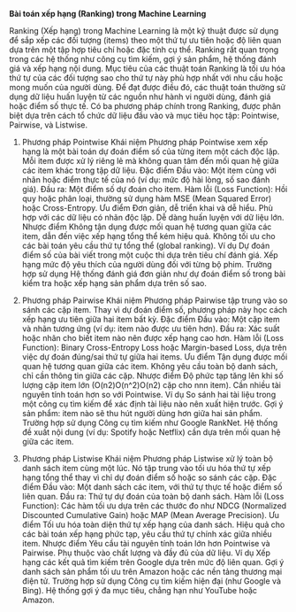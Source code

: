 **Bài toán xếp hạng (Ranking) trong Machine Learning**

Ranking (Xếp hạng) trong Machine Learning là một kỹ thuật được sử dụng để sắp xếp các đối tượng (items) theo một thứ tự ưu tiên hoặc độ liên quan dựa trên một tập hợp tiêu chí hoặc đặc tính cụ thể. Ranking rất quan trọng trong các hệ thống như công cụ tìm kiếm, gợi ý sản phẩm, hệ thống đánh giá và xếp hạng nội dung.
Mục tiêu của các thuật toán Ranking là tối ưu hóa thứ tự của các đối tượng sao cho thứ tự này phù hợp nhất với nhu cầu hoặc mong muốn của người dùng. Để đạt được điều đó, các thuật toán thường sử dụng dữ liệu huấn luyện từ các nguồn như hành vi người dùng, đánh giá hoặc điểm số thực tế.
Có ba phương pháp chính trong Ranking, được phân biệt dựa trên cách tổ chức dữ liệu đầu vào và mục tiêu học tập: Pointwise, Pairwise, và Listwise.


1. Phương pháp Pointwise
Khái niệm
Phương pháp Pointwise xem xếp hạng là một bài toán dự đoán điểm số của từng item một cách độc lập. Mỗi item được xử lý riêng lẻ mà không quan tâm đến mối quan hệ giữa các item khác trong tập dữ liệu.
Đặc điểm
Đầu vào: Một item cùng với nhãn hoặc điểm thực tế của nó (ví dụ: mức độ hài lòng, số sao đánh giá).
Đầu ra: Một điểm số dự đoán cho item.
Hàm lỗi (Loss Function): Hồi quy hoặc phân loại, thường sử dụng hàm MSE (Mean Squared Error) hoặc Cross-Entropy.
Ưu điểm
Đơn giản, dễ triển khai và dễ hiểu.
Phù hợp với các dữ liệu có nhãn độc lập.
Dễ dàng huấn luyện với dữ liệu lớn.
Nhược điểm
Không tận dụng được mối quan hệ tương quan giữa các item, dẫn đến việc xếp hạng tổng thể kém hiệu quả.
Không tối ưu cho các bài toán yêu cầu thứ tự tổng thể (global ranking).
Ví dụ
Dự đoán điểm số của bài viết trong một cuộc thi dựa trên tiêu chí đánh giá.
Xếp hạng mức độ yêu thích của người dùng đối với từng bộ phim.
Trường hợp sử dụng
Hệ thống đánh giá đơn giản như dự đoán điểm số trong bài kiểm tra hoặc xếp hạng sản phẩm dựa trên số sao.

2. Phương pháp Pairwise
Khái niệm
Phương pháp Pairwise tập trung vào so sánh các cặp item. Thay vì dự đoán điểm số, phương pháp này học cách xếp hạng ưu tiên giữa hai item bất kỳ.
Đặc điểm
Đầu vào: Một cặp item và nhãn tương ứng (ví dụ: item nào được ưu tiên hơn).
Đầu ra: Xác suất hoặc nhãn cho biết item nào nên được xếp hạng cao hơn.
Hàm lỗi (Loss Function): Binary Cross-Entropy Loss hoặc Margin-based Loss, dựa trên việc dự đoán đúng/sai thứ tự giữa hai items.
Ưu điểm
Tận dụng được mối quan hệ tương quan giữa các item.
Không yêu cầu toàn bộ danh sách, chỉ cần thông tin giữa các cặp.
Nhược điểm
Độ phức tạp tăng lên khi số lượng cặp item lớn (O(n2)O(n^2)O(n2) cặp cho nnn item).
Cần nhiều tài nguyên tính toán hơn so với Pointwise.
Ví dụ
So sánh hai tài liệu trong một công cụ tìm kiếm để xác định tài liệu nào nên xuất hiện trước.
Gợi ý sản phẩm: item nào sẽ thu hút người dùng hơn giữa hai sản phẩm.
Trường hợp sử dụng
Công cụ tìm kiếm như Google RankNet.
Hệ thống đề xuất nội dung (ví dụ: Spotify hoặc Netflix) cần dựa trên mối quan hệ giữa các item.

3. Phương pháp Listwise
Khái niệm
Phương pháp Listwise xử lý toàn bộ danh sách item cùng một lúc. Nó tập trung vào tối ưu hóa thứ tự xếp hạng tổng thể thay vì chỉ dự đoán điểm số hoặc so sánh các cặp.
Đặc điểm
Đầu vào: Một danh sách các item, với thứ tự thực tế hoặc điểm số liên quan.
Đầu ra: Thứ tự dự đoán của toàn bộ danh sách.
Hàm lỗi (Loss Function): Các hàm tối ưu dựa trên các thước đo như NDCG (Normalized Discounted Cumulative Gain) hoặc MAP (Mean Average Precision).
Ưu điểm
Tối ưu hóa toàn diện thứ tự xếp hạng của danh sách.
Hiệu quả cho các bài toán xếp hạng phức tạp, yêu cầu thứ tự chính xác giữa nhiều item.
Nhược điểm
Yêu cầu tài nguyên tính toán lớn hơn Pointwise và Pairwise.
Phụ thuộc vào chất lượng và đầy đủ của dữ liệu.
Ví dụ
Xếp hạng các kết quả tìm kiếm trên Google dựa trên mức độ liên quan.
Gợi ý danh sách sản phẩm tối ưu trên Amazon hoặc các nền tảng thương mại điện tử.
Trường hợp sử dụng
Công cụ tìm kiếm hiện đại (như Google và Bing).
Hệ thống gợi ý đa mục tiêu, chẳng hạn như YouTube hoặc Amazon.
